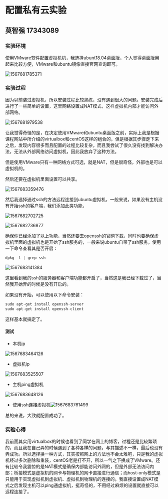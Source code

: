 # 配置私有云实验

## 莫智强 17343089

### 实验环境

使用VMware软件配置虚拟机机，我选择ubunt18.04桌面版，个人觉得桌面版用起来比较方便，VMware和ubuntu镜像直接官网查询即可。

![1567681785371](C:\Users\mzq\AppData\Roaming\Typora\typora-user-images\1567681785371.png)

### 实验过程

因为以前装过虚拟机，所以安装过程比较熟练，没有遇到很大的问题。安装完成后进行了一些简单的设置，这里网络设置成NAT模式，这样虚拟机内部才能访问外部网络。

![1567681979538](C:\Users\mzq\AppData\Roaming\Typora\typora-user-images\1567681979538.png)

让我觉得奇怪的是，在决定使用VMware和ubuntu桌面版之前，实际上我是根据课程网站中所介绍的virtualbox和centOS这样的组合的，但是根据其步骤走下来之后，发现内容很多而且配置的过程比较复杂，而且我尝试了很久没有找到解决办法，无法从外部网络访问虚拟机，因此我放弃了这种方法。

但是使用VMware只有一种网络方式可选，就是NAT，但是很奇怪，外部也是可以虚拟机的。

然后还要在虚拟机里面设置可以共享。

![1567683359476](C:\Users\mzq\AppData\Roaming\Typora\typora-user-images\1567683359476.png)

然后我选择通过ssh的方法远程连接到ubuntu虚拟机，一般来说，如果没有主机没有开始ssh的客户端，我们添加此类功能，

![1567682702725](C:\Users\mzq\AppData\Roaming\Typora\typora-user-images\1567682702725.png)

![1567682736877](C:\Users\mzq\AppData\Roaming\Typora\typora-user-images\1567682736877.png)

确保你已经添加了以上功能，当然还要去openssh的官网下载，同时也要确保虚拟机里面的虚拟机也是开始了ssh服务的，一般来说ubuntu自带了ssh服务，使用一下命令查看其是否开启：

 ```c
dpkg -l | grep ssh
 ```

![1567683141384](C:\Users\mzq\AppData\Roaming\Typora\typora-user-images\1567683141384.png)

这里看到我的ssh的服务器和客户端功能都开启了，当然这是我已经下载过了，当然我开始弄的时候是没有开启的。

如果没有开始，可以使用以下命令安装：

```c
sudo apt-get install openssh-server
sudo apt-get install openssh-client
```

这样基本就搞定了。

#### 测试

- 本机ip

![1567683464126](C:\Users\mzq\AppData\Roaming\Typora\typora-user-images\1567683464126.png)

- 虚拟机ip

![1567683525507](C:\Users\mzq\AppData\Roaming\Typora\typora-user-images\1567683525507.png)

- 主机ping虚拟机

![1567683648126](C:\Users\mzq\AppData\Roaming\Typora\typora-user-images\1567683648126.png)

- 使用ssh连接虚拟机![1567683761499](C:\Users\mzq\AppData\Roaming\Typora\typora-user-images\1567683761499.png)

总的来说，大致就配置成功了。

### 实验心得

我前面其实用virtualbox的时候也看到了同学在网上的博客，过程还是比较繁琐的，而且我在自己弄的时候遇到了各种各样的问题，与其描述不一样，最后也没有弄成功。所以选择换一种方式，其实按照网上的方法也不会太难吧，只是我的虚拟机经过多次删除和重装，centOS老是打不开，所以一气之下换成了VMware。还有比较令我震惊的是NAT模式是确保内部能访问外网的，但是外部无法访问内部；桥接模式是虚拟机的网卡与物理机的网卡直接进行通信；而host-only模式是只能用于实现虚拟机到虚拟机、虚拟机到物理机的连接的。我直接设置成NAT模式之后发现主机可以ping通虚拟机，挺奇怪的，不用经过麻烦的设置就直接可以远程连接了。





